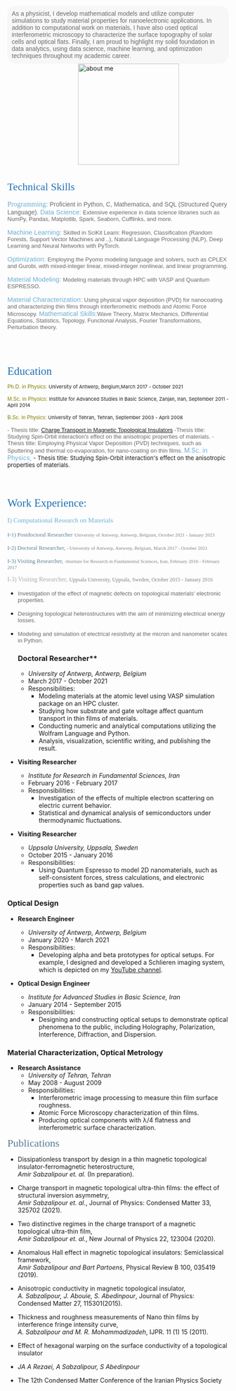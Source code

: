 
<br><br>
<div style="background-color: #f7f7f7; border-radius: 20px; padding: 10px;">
<span style="font-size: 14px; color: dimgray; font-family: 'Avenir Next LT Pro', sans-serif;">As a physicist, I develop mathematical models and utilize computer simulations to study material properties for nanoelectronic applications. In addition to computational work on materials, I have also used optical interferometric microscopy to characterize the surface topography of solar cells and optical flats. Finally, I am proud to highlight my solid foundation in data analytics, using data science, machine learning, and optimization techniques throughout my academic career.</span> </div>
&nbsp;&nbsp;&nbsp;&nbsp;&nbsp;&nbsp;&nbsp;&nbsp;&nbsp;&nbsp;&nbsp;&nbsp;&nbsp;&nbsp;&nbsp; &nbsp; &nbsp; &nbsp; &nbsp; &nbsp; &nbsp; &nbsp;&nbsp;&nbsp;&nbsp;&nbsp;&nbsp;&nbsp;&nbsp;&nbsp;&nbsp; &nbsp; 
<img src="https://raw.githubusercontent.com/AmirSabzalipour/Data_Science/main/images/me.png" alt="about me" width="230">
<br><br><br>
<span style="font-size: 24px; color:#2171b5 ; font-family: 'Avenir Next LT Pro'">Technical Skills</span>
<br><br>
<span style="font-size: 16px; color: #6baed6; font-family: 'Avenir Next LT Pro'">Programming:</span> <span style="font-size:14px; color:dimgray;  font-family: 'Avenir Next LT Pro', sans-serif;">Proficient in Python, C, Mathematica, and SQL (Structured Query Language).</span> 
<span style="font-size: 15px; color: #6baed6; font-family: 'Avenir Next LT Pro', sans-serif;">Data Science:</span> <span style="font-size:13px;  color:dimgray; font-family: 'Avenir Next LT Pro', sans-serif;">Extensive experience in data science libraries such as NumPy, Pandas, Matplotlib, Spark, Seaborn, Cufflinks, and more.</span> 

<span style="font-size: 15px; color: #6baed6; font-family: 'Avenir Next LT Pro', sans-serif;">Machine Learning:</span> <span style="font-size:13px;color:dimgray; font-family: 'Avenir Next LT Pro', sans-serif;"> Skilled in SciKit Learn: Regression, Classification (Random Forests, Support Vector Machines and ..), Natural Language Processing (NLP), Deep Learning and Neural Networks with PyTorch.</span> 

<span style="font-size: 15px; color: #6baed6; font-family: 'Avenir Next LT Pro', sans-serif;">Optimization:</span> <span style="font-size:13px;color:dimgray; font-family: 'Avenir Next LT Pro', sans-serif;">Employing the Pyomo modeling language and solvers, such as CPLEX and Gurobi, with mixed-integer linear, mixed-integer nonlinear, and linear programming.</span>

<span style="font-size: 15px; color: #6baed6; font-family: 'Avenir Next LT Pro', sans-serif;">Material Modeling:</span> <span style="font-size:13px;color:dimgray; font-family: 'Avenir Next LT Pro', sans-serif;">Modeling materials through HPC with VASP and Quantum ESPRESSO.</span>

<span style="font-size: 15px; color: #6baed6; font-family: 'Avenir Next LT Pro', sans-serif;">Material Characterization:</span>
<span style="font-size:13px;color:dimgray; font-family: 'Avenir Next LT Pro', sans-serif;">Using physical vapor deposition (PVD) for nanocoating and characterizing thin films through interferometric methods and Atomic Force Microscopy.
</span>
<span style="font-size: 15px; color: #6baed6; font-family: 'Avenir Next LT Pro', sans-serif;">Mathematical Skills:</span><span style="font-size:13px;color:dimgray; font-family: 'Avenir Next LT Pro', sans-serif;">Wave Theory, Matrix Mechanics, Differential Equations, Statistics, Topology, Functional Analysis, Fourier Transformations, Perturbation theory.
</span> 


<br><br><br>

<span style="font-size: 25px; color: #2171b5 ; font-family: 'Avenir Next LT Pro'">Education </span>

<span style="font-size:12px;color:olive; font-family: 'Avenir Next LT Pro', sans-serif;">Ph.D. in Physics:
</span> <span style="font-size:11px;">University of Antwerp, Belgium,March 2017 - October 2021</span> 

<span style="font-size:12px;color:olive; font-family: 'Avenir Next LT Pro', sans-serif;"> M.Sc. in Physics:
</span> <span style="font-size:11px;">Institute for Advanced Studies in Basic Science, Zanjan, Iran, September 2011 - April 2014</span> 

<span style="font-size:12px;color:olive; font-family: 'Avenir Next LT Pro', sans-serif;"> B.Sc. in Physics:
</span> <span style="font-size:11px;">University of Tehran, Tehran, September 2003 - April 2008</span> 

<span style="font-size:13px;color:dimgray; font-family: 'Avenir Next LT Pro', sans-serif;">- Thesis title: [Charge Transport in Magnetic Topological Insulators](https://repository.uantwerpen.be/docstore/d:irua:8696) </span>
<span style="font-size:13px;color:dimgray; font-family: 'Avenir Next LT Pro', sans-serif;">-Thesis title: Studying Spin-Orbit interaction's effect on the anisotropic properties of materials. </span>
<span style="font-size:13px;color:dimgray; font-family: 'Avenir Next LT Pro', sans-serif;">-Thesis title: Employing Physical Vapor Deposition (PVD) techniques, such as Sputtering and thermal co-evaporation, for nano-coating on thin films.</span>
<span style="font-size:14px; color:#6baed6;">M.Sc. in Physics,</span> <span style="font-size:13px;">- Thesis title: Studying Spin-Orbit interaction's effect on the anisotropic properties of materials. </span> 


<br><br><br>
<span style="font-size: 25px; color: #2171b5 ; font-family: 'Avenir Next LT Pro'"> Work Experience: </span>
<br><br>
<span style="font-size: 15px; color: #6baed6 ; font-family: 'Avenir Next LT Pro'">I) Computational Research on Materials </span>

<span style="font-size: 13px; color: #5b7f95 ; font-family: 'Avenir Next LT Pro'"> I-1) Postdoctoral Researcher</span>
<span style="font-size: 11px; color: gray ; font-family: 'Avenir Next LT Pro'"> University of Antwerp, Antwerp, Belgium, October 2021 - January 2023</span>

<span style="font-size: 13px; color: #5b7f95 ; font-family: 'Avenir Next LT Pro'"> I-2) Doctoral Researcher, </span>
<span style="font-size: 11px; color: gray ; font-family: 'Avenir Next LT Pro'">- University of Antwerp, Antwerp, Belgium, March 2017 - October 2021 </span>

<span style="font-size: 13px; color: #5b7f95 ; font-family: 'Avenir Next LT Pro'"> I-3) Visiting Researcher, </span>
<span style="font-size: 11px; color: gray ; font-family: 'Avenir Next LT Pro'">-Institute for Research in Fundamental Sciences, Iran, February 2016 - February 2017 </span>

<span style="font-size: 14px; color: #aaaaaa ; font-family: 'Avenir Next LT Pro'"> I-3) Visiting Researcher, </span>
<span style="font-size: 12px; color: gray ; font-family: 'Avenir Next LT Pro'"> Uppsala University, Uppsala, Sweden, October 2015 - January 2016 </span>


- <span style="font-size:13px; color:dimgray;  font-family: 'Avenir Next LT Pro', sans-serif;">Investigation of the effect of magnetic defects on topological materials' electronic properties.</span> 
- <span style="font-size:13px; color:dimgray;  font-family: 'Avenir Next LT Pro', sans-serif;"> Designing topological heterostructures with the aim of minimizing electrical energy losses.</span> 
- <span style="font-size:13px; color:dimgray;  font-family: 'Avenir Next LT Pro', sans-serif;"> Modeling and simulation of electrical resistivity at the micron and nanometer scales in Python.</span> 


  ### Doctoral Researcher**
  - *University of Antwerp, Antwerp, Belgium*
  - March 2017 - October 2021
  - Responsibilities:
    - Modeling materials at the atomic level using VASP simulation package on an HPC cluster.
    - Studying how substrate and gate voltage affect quantum transport in thin films of materials.
    - Conducting numeric and analytical computations utilizing the Wolfram Language and Python.
    - Analysis, visualization, scientific writing, and publishing the result.

- **Visiting Researcher**
  - *Institute for Research in Fundamental Sciences, Iran*
  - February 2016 - February 2017
  - Responsibilities:
    - Investigation of the effects of multiple electron scattering on electric current behavior.
    - Statistical and dynamical analysis of semiconductors under thermodynamic fluctuations.

- **Visiting Researcher**
  - *Uppsala University, Uppsala, Sweden*
  - October 2015 - January 2016
  - Responsibilities:
    - Using Quantum Espresso to model 2D nanomaterials, such as self-consistent forces, stress calculations, and electronic properties such as band gap values.

### Optical Design

- **Research Engineer**
  - *University of Antwerp, Antwerp, Belgium*
  - January 2020 - March 2021
  - Responsibilities:
    - Developing alpha and beta prototypes for optical setups. For example, I designed and developed a Schlieren imaging system, which is depicted on my [YouTube channel](https://www.youtube.com/channel/UC0ghSST2dX-Yt1UBAKqMLZA).

- **Optical Design Engineer**
  - *Institute for Advanced Studies in Basic Science, Iran*
  - January 2014 - September 2015
  - Responsibilities:
    - Designing and constructing optical setups to demonstrate optical phenomena to the public, including Holography, Polarization, Interference, Diffraction, and Dispersion.

### Material Characterization, Optical Metrology

- **Research Assistance**
  - *University of Tehran, Tehran*
  - May 2008 - August 2009
  - Responsibilities:
    - Interferometric image processing to measure thin film surface roughness.
    - Atomic Force Microscopy characterization of thin films.
    - Producing optical components with λ/4 flatness and interferometric surface characterization.

<span style="font-size: 24px; color: #5b7f95 ; font-family: 'Avenir Next LT Pro'">Publications </span>

- Dissipationless transport by design in a thin magnetic topological insulator-ferromagnetic heterostructure,   
  *Amir Sabzalipour et. al.* (In preparation).
  
- Charge transport in magnetic topological ultra-thin films: the effect of structural inversion asymmetry,   
  *Amir Sabzalipour et. al.*, Journal of Physics: Condensed Matter 33, 325702 (2021).
  
- Two distinctive regimes in the charge transport of a magnetic topological ultra-thin film,   
  *Amir Sabzalipour et. al.*, New Journal of Physics 22, 123004 (2020).
  
- Anomalous Hall effect in magnetic topological insulators: Semiclassical framework,      
  *Amir Sabzalipour and Bart Partoens*, Physical Review B 100, 035419 (2019).
  
- Anisotropic conductivity in magnetic topological insulator,  
  *A. Sabzalipour, J. Abouie, S. Abedinpour*, Journal of Physics: Condensed Matter 27, 115301(2015).
  
- Thickness and roughness measurements of Nano thin films by interference fringe intensity curve,  
  *A. Sabzalipour and M. R. Mohammadizadeh*, IJPR. 11 (1) 15 (2011).
  
- Effect of hexagonal warping on the surface conductivity of a topological insulator  
- *JA A Rezaei, A Sabzalipour, S Abedinpour*  
- The 12th Condensed Matter Conference of the Iranian Physics Society
